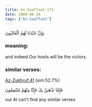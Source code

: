 ```yaml
---
title: As-Saaffaat:173
date: 2009-06-26
tags: ["As-Saaffaat"]
---
```

وَإِنَّ جُنْدَنَا لَهُمُ الْغَالِبُونَ
### meaning: 
and indeed Our hosts will be the victors.
### similar verses: 

[Az-Zukhruf:41](/43/41) (sim:52.7%)

فَإِمَّا نَذْهَبَنَّ بِكَ فَإِنَّا مِنْهُمْ مُنْتَقِمُونَ

our AI can't find any similar verses




